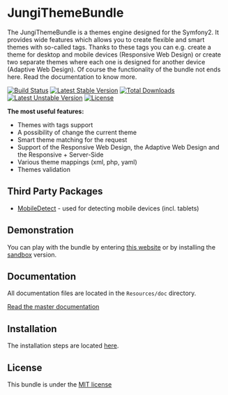JungiThemeBundle
================

The JungiThemeBundle is a themes engine designed for the Symfony2. It provides wide features which allows you to create
flexible and smart themes with so-called tags. Thanks to these tags you can e.g. create a theme for desktop and mobile
devices (Responsive Web Design) or create two separate themes where each one is designed for another device (Adaptive Web
Design). Of course the functionality of the bundle not ends here. Read the documentation to know more.

[![Build Status](https://travis-ci.org/piku235/JungiThemeBundle.svg?branch=master)](https://travis-ci.org/piku235/JungiThemeBundle)
[![Latest Stable Version](https://poser.pugx.org/jungi/theme-bundle/v/stable)](https://packagist.org/packages/jungi/theme-bundle) 
[![Total Downloads](https://poser.pugx.org/jungi/theme-bundle/downloads)](https://packagist.org/packages/jungi/theme-bundle) [![Latest Unstable Version](https://poser.pugx.org/jungi/theme-bundle/v/unstable)](https://packagist.org/packages/jungi/theme-bundle) 
[![License](https://poser.pugx.org/jungi/theme-bundle/license)](https://packagist.org/packages/jungi/theme-bundle)

**The most useful features:**

* Themes with tags support
* A possibility of change the current theme
* Smart theme matching for the request
* Support of the Responsive Web Design, the Adaptive Web Design and the Responsive + Server-Side
* Various theme mappings (xml, php, yaml)
* Themes validation

Third Party Packages
--------------------

* [MobileDetect](https://github.com/serbanghita/Mobile-Detect) - used for detecting mobile devices (incl. tablets)

Demonstration
-------------

You can play with the bundle by entering [this website](http://jungitheme.gsroka.com/) or by installing the [sandbox](https://github.com/piku235/JungiThemeBundleSandbox) version.

Documentation
-------------

All documentation files are located in the `Resources/doc` directory.

[Read the master documentation](https://github.com/piku235/JungiThemeBundle/tree/master/Resources/doc/index.md)

Installation
------------

The installation steps are located [here](https://github.com/piku235/JungiThemeBundle/tree/master/Resources/doc/installation.md).

License
-------

This bundle is under the [MIT license](https://github.com/piku235/JungiThemeBundle/blob/master/Resources/meta/LICENSE)

